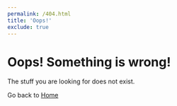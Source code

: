 ```yaml
---
permalink: /404.html
title: 'Oops!'
exclude: true
---
```


# Oops! Something is wrong!

The stuff you are looking for does not exist.

Go back to [Home](/)